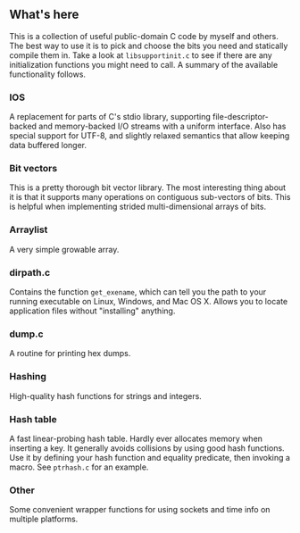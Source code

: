 ## What's here

This is a collection of useful public-domain C code by myself and others.
The best way to use it is to pick and choose the bits you need and
statically compile them in.
Take a look at `libsupportinit.c` to see if there are any initialization
functions you might need to call.
A summary of the available functionality follows.

### IOS

A replacement for parts of C's stdio library, supporting file-descriptor-backed
and memory-backed I/O streams with a uniform interface. Also has special
support for UTF-8, and slightly relaxed semantics that allow keeping data
buffered longer.

### Bit vectors

This is a pretty thorough bit vector library. The most interesting thing about
it is that it supports many operations on contiguous sub-vectors of bits.
This is helpful when implementing strided multi-dimensional arrays of bits.

### Arraylist

A very simple growable array.

### dirpath.c

Contains the function `get_exename`, which can tell you the path to your
running executable on Linux, Windows, and Mac OS X. Allows you to locate
application files without "installing" anything.

### dump.c

A routine for printing hex dumps.

### Hashing

High-quality hash functions for strings and integers.

### Hash table

A fast linear-probing hash table. Hardly ever allocates memory when
inserting a key. It generally avoids collisions by using good hash functions.
Use it by defining your hash function and equality predicate, then
invoking a macro. See `ptrhash.c` for an example.

### Other

Some convenient wrapper functions for using sockets and time info on
multiple platforms.
